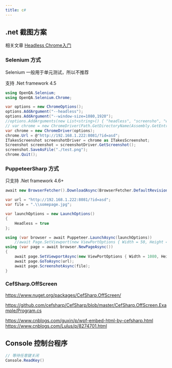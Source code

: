 ```yaml
---
title: c#
---
```


## .net 截图方案

相关文章 [Headless Chrome入门](https://www.jianshu.com/p/aec4b1216011)

### Selenium 方式

Selenium 一般用于单元测试，所以不推荐

支持 .Net framework 4.5 

```csharp
using OpenQA.Selenium;
using OpenQA.Selenium.Chrome;

var options = new ChromeOptions();
options.AddArgument("--headless");
options.AddArgument("--window-size=1080,1920");
//options.AddArguments(new List<string>() { "headless", "screensho", "window-size=1080,1920" });
// var chrome = new ChromeDriver(Path.GetDirectoryName(Assembly.GetEntryAssembly().Location), options);
var chrome = new ChromeDriver(options);
chrome.Url = @"http://192.168.1.222:8081/?id=asd";
ITakesScreenshot screenshotDriver = chrome as ITakesScreenshot;
Screenshot screenshot = screenshotDriver.GetScreenshot();
screenshot.SaveAsFile("./test.png");
chrome.Quit();
```

### PuppeteerSharp 方式

只支持 .Net framework 4.6+

```csharp
await new BrowserFetcher().DownloadAsync(BrowserFetcher.DefaultRevision);

var url = "http://192.168.1.222:8081/?id=asd";
var file = ".\\somepage.jpg";

var launchOptions = new LaunchOptions()
{
    Headless = true
};

using (var browser = await Puppeteer.LaunchAsync(launchOptions))
    //await Page.SetViewport(new ViewPortOptions { Width = 50, Height = 50 });
using (var page = await browser.NewPageAsync())
{
    await page.SetViewportAsync(new ViewPortOptions { Width = 1080, Height = 1920 });
    await page.GoToAsync(url);
    await page.ScreenshotAsync(file);
}
```

### CefSharp.OffScreen 

https://www.nuget.org/packages/CefSharp.OffScreen/

https://github.com/cefsharp/CefSharp/blob/master/CefSharp.OffScreen.Example/Program.cs

https://www.cnblogs.com/guxin/p/wpf-embed-html-by-cefsharp.html
https://www.cnblogs.com/Lulus/p/8274701.html

## Console 控制台程序

```c#
// 等待任意键关闭
Console.ReadKey()
```

